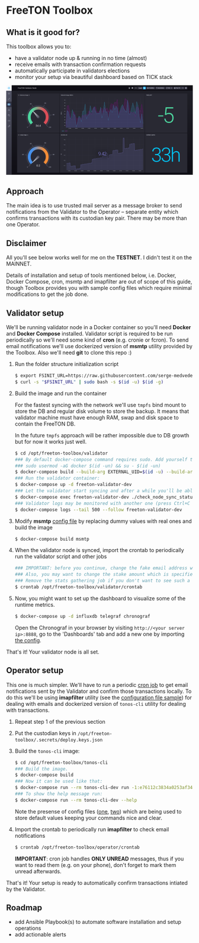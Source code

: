 # FreeTON Toolbox

## What is it good for?

This toolbox allows you to:
- have a validator node up & running in no time (almost)
- receive emails with transaction confirmation requests
- automatically participate in validators elections
- monitor your setup via beautiful dashboard based on TICK stack

![dashboard view](gallery/dashboard-1.png)

## Approach
The main idea is to use trusted mail server as a message broker to send notifications from the Validator to the Operator &ndash; separate entity which confirms transactions with its custodian key pair. There may be more than one Operator.

## Disclaimer
All you'll see below works well for me on the __TESTNET__. I didn't test it on the MAINNET.

Details of installation and setup of tools mentioned below, i.e. Docker, Docker Compose, cron, msmtp and imapfilter are out of scope of this guide, though Toolbox provides you with sample config files which require minimal modifications to get the job done.

## Validator setup
We'll be running validator node in a Docker container so you'll need __Docker__ and __Docker Compose__ installed.
Validator script is required to be run periodically so we'll need some kind of __cron__ (e.g. cronie or fcron).
To send email notifications we'll use dockerized version of __msmtp__ utility provided by the Toolbox.
Also we'll need __git__ to clone this repo :)

1. Run the folder structure initialization script
    ```bash
    $ export FSINIT_URL=https://raw.githubusercontent.com/serge-medvedev/freeton-toolbox/master/fsinit.sh
    $ curl -s "$FSINIT_URL" | sudo bash -s $(id -u) $(id -g)
    ```

2. Build the image and run the container

    For the fastest syncing with the network we'll use `tmpfs` bind mount to store the DB and regular disk volume to store the backup. It means that validator machine must have enough RAM, swap and disk space to contain the FreeTON DB.
    
    In the future `tmpfs` approach will be rather impossible due to DB growth but for now it works just well.

    ```bash
    $ cd /opt/freeton-toolbox/validator
    ### By default docker-compose command requires sudo. Add yourself to the 'docker' group to change it:
    ### sudo usermod -aG docker $(id -un) && su - $(id -un)
    $ docker-compose build --build-arg EXTERNAL_UID=$(id -u) --build-arg EXTERNAL_GID=$(id -g) freeton-validator-dev
    ### Run the validator container:
    $ docker-compose up -d freeton-validator-dev
    ### Let the validator start syncing and after a while you'll be able to see its status by doing this:
    $ docker-compose exec freeton-validator-dev ./check_node_sync_status.sh
    ### Validator logs may be monitored with another one (press Ctrl+C to exit):
    $ docker-compose logs --tail 500 --follow freeton-validator-dev
    ```

3. Modify __msmtp__ [config file](validator/msmtp/msmtprc) by replacing dummy values with real ones and build the image
    ```bash
    $ docker-compose build msmtp
    ```

4. When the validator node is synced, import the crontab to periodically run the validator script and other jobs
    ```bash
    ### IMPORTANT: before you continue, change the fake email address with a valid recipient's one in the crontab file!
    ### Also, you may want to change the stake amount which is specified there, too.
    ### Remove the stats gathering job if you don't want to see such a useful information on the dashboard.
    $ crontab /opt/freeton-toolbox/validator/crontab
    ```

5. Now, you might want to set up the dashboard to visualize some of the runtime metrics.
    ```bash
    $ docker-compose up -d influxdb telegraf chronograf
    ```
    Open the Chronograf in your browser by visiting `http://<your server ip>:8888`, go to the 'Dashboards' tab and add a new one by importing [the config](validator/tick/dashboard.json).

That's it! Your validator node is all set.

## Operator setup

This one is much simpler. We'll have to run a periodic [cron job](operator/crontab) to get email notifications sent by the Validator and confirm those transactions locally. To do this we'll be using __imapfilter__ utility (see the [configuration file sample](operator/imapfilter/config.lua)) for dealing with emails and dockerized version of `tonos-cli` utility for dealing with transactions.

1. Repeat step 1 of the previous section

2. Put the custodian keys in `/opt/freeton-toolbox/.secrets/deploy.keys.json`

3. Build the `tonos-cli` image:
    ```bash
    $ cd /opt/freeton-toolbox/tonos-cli
    ### Build the image.
    $ docker-compose build
    ### Now it can be used like that:
    $ docker-compose run --rm tonos-cli-dev run -1:e76112c3834a0253af3443296349f90c7a5439c08f9675f442d50df37a03fc5c getCustodians '{}'
    ### To show the help message run:
    $ docker-compose run --rm tonos-cli-dev --help
    ```

    Note the presense of config files ([one](tonos-cli/tonlabs-cli.conf-dev.json), [two](tonos-cli/tonlabs-cli.conf.json)) which are being used to store default values keeping your commands nice and clear.

4. Import the crontab to periodically run __imapfilter__ to check email notifications
    ```bash
    $ crontab /opt/freeton-toolbox/operator/crontab
    ```

    __IMPORTANT__: cron job handles __ONLY UNREAD__ messages, thus if you want to read them (e.g. on your phone), don't forget to mark them unread afterwards.

That's it! Your setup is ready to automatically confirm transactions intiated by the Validator.

## Roadmap
- add Ansible Playbook(s) to automate software installation and setup operations
- add actionable alerts